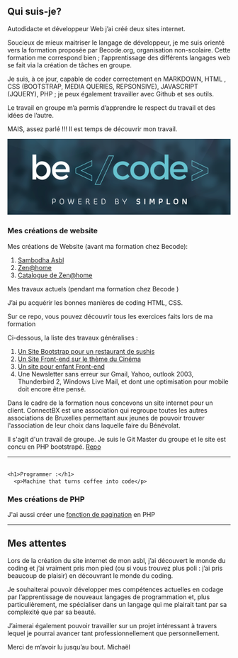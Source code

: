 ## Qui suis-je?

Autodidacte et développeur Web j’ai créé deux sites internet.

Soucieux de mieux maitriser le langage de développeur, je me suis orienté vers la formation proposée par Becode.org, organisation non-scolaire. Cette formation me correspond bien ; l’apprentissage des différents langages web se fait via la création de tâches en groupe.

Je suis, à ce jour, capable de coder correctement en MARKDOWN, HTML , CSS (BOOTSTRAP, MEDIA QUERIES, REPSONSIVE), JAVASCRIPT (JQUERY), PHP ; je peux également travailler avec Github et ses outils.

Le travail en groupe m’a permis d’apprendre le respect du travail et des idées de l’autre.

MAIS, assez parlé !!! Il est temps de découvrir mon travail.

![alt text](becodeorg.png)

### Mes créations de website

Mes créations de Website (avant ma formation chez Becode):
1. [Sambodha Asbl](http://www.sambodha.be/)
2. [Zen@home](http://www.zenhome.sambodha.be/)
3. [Catalogue de Zen@home](http://www.zenhome.sambodha.be/Ecommerce/)

Mes travaux actuels (pendant ma formation chez Becode )

J’ai pu acquérir les bonnes manières de coding HTML, CSS.

Sur ce repo, vous pouvez découvrir tous les exercices faits lors de ma formation

Ci-dessous, la liste des travaux généralises :

1. [Un Site Bootstrap pour un restaurant de sushis](https://rivanos.github.io/project-site-bootstrap--Sushi-House/)
2. [Un Site Front-end sur le thème du Cinéma](https://rivanos.github.io/TI-FrontEnd-AllezCine/)
3. [Un site pour enfant Front-end](https://rivanos.github.io/TI-FrontEnd-AllezCine/site/index.html)
4. Une Newsletter sans erreur sur Gmail, Yahoo, outlook 2003, Thunderbird 2, Windows Live Mail, et dont une optimisation pour mobile doit encore être pensé.

Dans le cadre de la formation nous concevons un site internet pour un client. ConnectBX est une association qui regroupe toutes les autres associations de Bruxelles permettant aux jeunes de pouvoir trouver l'association de leur choix dans laquelle faire du Bénévolat.

Il s'agit d'un travail de groupe. Je suis le Git Master du groupe et le site est concu en PHP bootstrapé. [Repo](https://github.com/Rivanos/projet-client-connectbx)

-----------------
```

<h1>Programmer :</h1>
  <p>Machine that turns coffee into code</p>

```

### Mes créations de PHP

J'ai aussi créer une [fonction de pagination](https://github.com/Rivanos/Function_Pagination) en PHP

-----------------

## Mes attentes

Lors de la création du site internet de mon asbl, j’ai découvert le monde du coding et j’ai vraiment pris mon pied (ou si vous trouvez plus poli : j’ai pris beaucoup de plaisir) en découvrant le monde du coding.

Je souhaiterai pouvoir développer mes compétences actuelles en codage par l’apprentissage de nouveaux langages de programmation et, plus particulièrement, me spécialiser dans un langage qui me plairait tant par sa complexité que par sa beauté.

J’aimerai également pouvoir travailler sur un projet intéressant à travers lequel je pourrai avancer tant professionnellement que personnellement.

Merci de m’avoir lu jusqu’au bout. Michaël 
